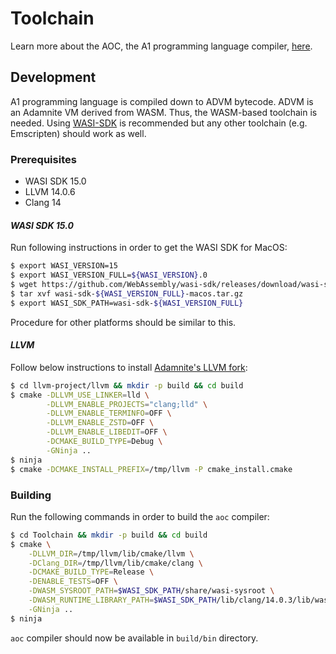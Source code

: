 # Toolchain

Learn more about the AOC, the A1 programming language compiler, [here](AOC/README.md).

## Development

A1 programming language is compiled down to ADVM bytecode. ADVM is an Adamnite VM derived from WASM. Thus, the WASM-based toolchain is needed. Using [WASI-SDK](https://github.com/WebAssembly/wasi-sdk) is recommended but any other toolchain (e.g. Emscripten) should work as well.

### Prerequisites

- WASI SDK 15.0
- LLVM 14.0.6
- Clang 14

#### *WASI SDK 15.0*

Run following instructions in order to get the WASI SDK for MacOS:

```sh
$ export WASI_VERSION=15
$ export WASI_VERSION_FULL=${WASI_VERSION}.0
$ wget https://github.com/WebAssembly/wasi-sdk/releases/download/wasi-sdk-${WASI_VERSION}/wasi-sdk-${WASI_VERSION_FULL}-macos.tar.gz
$ tar xvf wasi-sdk-${WASI_VERSION_FULL}-macos.tar.gz
$ export WASI_SDK_PATH=wasi-sdk-${WASI_VERSION_FULL}
```

Procedure for other platforms should be similar to this.

#### *LLVM*

Follow below instructions to install [Adamnite's LLVM fork](https://github.com/Adamnite/llvm-project):

```sh
$ cd llvm-project/llvm && mkdir -p build && cd build
$ cmake -DLLVM_USE_LINKER=lld \
        -DLLVM_ENABLE_PROJECTS="clang;lld" \
        -DLLVM_ENABLE_TERMINFO=OFF \
        -DLLVM_ENABLE_ZSTD=OFF \
        -DLLVM_ENABLE_LIBEDIT=OFF \
        -DCMAKE_BUILD_TYPE=Debug \
        -GNinja ..
$ ninja
$ cmake -DCMAKE_INSTALL_PREFIX=/tmp/llvm -P cmake_install.cmake
```

### Building

Run the following commands in order to build the `aoc` compiler:

```sh
$ cd Toolchain && mkdir -p build && cd build
$ cmake \
    -DLLVM_DIR=/tmp/llvm/lib/cmake/llvm \
    -DClang_DIR=/tmp/llvm/lib/cmake/clang \
    -DCMAKE_BUILD_TYPE=Release \
    -DENABLE_TESTS=OFF \
    -DWASM_SYSROOT_PATH=$WASI_SDK_PATH/share/wasi-sysroot \
    -DWASM_RUNTIME_LIBRARY_PATH=$WASI_SDK_PATH/lib/clang/14.0.3/lib/wasi/libclang_rt.builtins-wasm32.a \
    -GNinja ..
$ ninja
```

`aoc` compiler should now be available in `build/bin` directory.